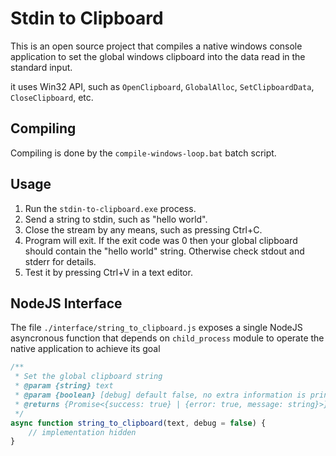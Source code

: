 # Stdin to Clipboard

This is an open source project that compiles a native windows console application to set the global windows clipboard into the data read in the standard input.

it uses Win32 API, such as `OpenClipboard`, `GlobalAlloc`, `SetClipboardData`, `CloseClipboard`, etc.

## Compiling

Compiling is done by the `compile-windows-loop.bat` batch script.

## Usage

1. Run the `stdin-to-clipboard.exe` process.
2. Send a string to stdin, such as "hello world".
3. Close the stream by any means, such as pressing Ctrl+C.
4. Program will exit. If the exit code was 0 then your global clipboard should contain the "hello world" string. Otherwise check stdout and stderr for details.
5. Test it by pressing Ctrl+V in a text editor.

## NodeJS Interface

The file `./interface/string_to_clipboard.js` exposes a single NodeJS asyncronous function that depends on `child_process` module to operate the native application to achieve its goal

```js
/**
 * Set the global clipboard string
 * @param {string} text
 * @param {boolean} [debug] default false, no extra information is printed to stdout
 * @returns {Promise<{success: true} | {error: true, message: string}>}
 */
async function string_to_clipboard(text, debug = false) {
	// implementation hidden
}
```


